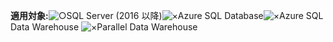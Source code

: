 **適用対象:**![○](../includes/media/yes.png)SQL Server (2016 以降)![×](../includes/media/no.png)Azure SQL Database![×](../includes/media/no.png)Azure SQL Data Warehouse ![×](../includes/media/no.png)Parallel Data Warehouse